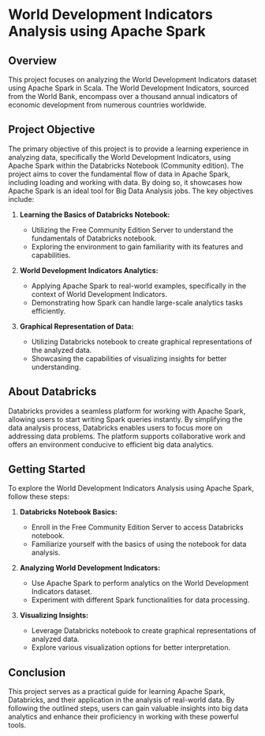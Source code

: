 # World Development Indicators Analysis using Apache Spark

## Overview
This project focuses on analyzing the World Development Indicators dataset using Apache Spark in Scala. The World Development Indicators, sourced from the World Bank, encompass over a thousand annual indicators of economic development from numerous countries worldwide.

## Project Objective
The primary objective of this project is to provide a learning experience in analyzing data, specifically the World Development Indicators, using Apache Spark within the Databricks Notebook (Community edition). The project aims to cover the fundamental flow of data in Apache Spark, including loading and working with data. By doing so, it showcases how Apache Spark is an ideal tool for Big Data Analysis jobs. The key objectives include:

1. **Learning the Basics of Databricks Notebook:**
   - Utilizing the Free Community Edition Server to understand the fundamentals of Databricks notebook.
   - Exploring the environment to gain familiarity with its features and capabilities.

2. **World Development Indicators Analytics:**
   - Applying Apache Spark to real-world examples, specifically in the context of World Development Indicators.
   - Demonstrating how Spark can handle large-scale analytics tasks efficiently.

3. **Graphical Representation of Data:**
   - Utilizing Databricks notebook to create graphical representations of the analyzed data.
   - Showcasing the capabilities of visualizing insights for better understanding.

## About Databricks
Databricks provides a seamless platform for working with Apache Spark, allowing users to start writing Spark queries instantly. By simplifying the data analysis process, Databricks enables users to focus more on addressing data problems. The platform supports collaborative work and offers an environment conducive to efficient big data analytics.

## Getting Started
To explore the World Development Indicators Analysis using Apache Spark, follow these steps:

1. **Databricks Notebook Basics:**
   - Enroll in the Free Community Edition Server to access Databricks notebook.
   - Familiarize yourself with the basics of using the notebook for data analysis.

2. **Analyzing World Development Indicators:**
   - Use Apache Spark to perform analytics on the World Development Indicators dataset.
   - Experiment with different Spark functionalities for data processing.

3. **Visualizing Insights:**
   - Leverage Databricks notebook to create graphical representations of analyzed data.
   - Explore various visualization options for better interpretation.

## Conclusion
This project serves as a practical guide for learning Apache Spark, Databricks, and their application in the analysis of real-world data. By following the outlined steps, users can gain valuable insights into big data analytics and enhance their proficiency in working with these powerful tools.

